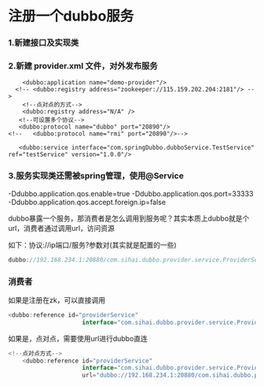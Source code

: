 # 注册一个dubbo服务

### 1.新建接口及实现类

### 2.新建 **provider.xml** 文件，对外发布服务

```
    <dubbo:application name="demo-provider"/>
  <!-- <dubbo:registry address="zookeeper://115.159.202.204:2181"/> -->
    <!--点对点的方式-->
    <dubbo:registry address="N/A" />
   <!--可设置多个协议-->
   <dubbo:protocol name="dubbo" port="20890"/>
<!--   <dubbo:protocol name="rmi" port="20890"/>-->

   <dubbo:service interface="com.springDubbo.dubboService.TestService" ref="testService" version="1.0.0"/>
```

### 3.服务实现类还需被spring管理，使用@Service

-Ddubbo.application.qos.enable=true -Ddubbo.application.qos.port=33333 -Ddubbo.application.qos.accept.foreign.ip=false



dubbo暴露一个服务，那消费者是怎么调用到服务呢？其实本质上dubbo就是个url，消费者通过调用url，访问资源

如下：协议://ip端口/服务?参数对(其实就是配置的一些)

```java
dubbo://192.168.234.1:20880/com.sihai.dubbo.provider.service.ProviderService?anyhost=true&application=provider&bean.name=com.sihai.dubbo.provider.service.ProviderService&bind.ip=192.168.234.1&bind.port=20880&dubbo=2.0.2&generic=false&interface=com.sihai.dubbo.provider.service.ProviderService&methods=SayHello&owner=sihai&pid=8412&qos.accept.foreign.ip=false&qos.enable=true&qos.port=55555&side=provider&timestamp=1562077289380
```

### 消费者

如果是注册在zk，可以直接调用

```java
<dubbo:reference id="providerService"
                     interface="com.sihai.dubbo.provider.service.ProviderService"/>
```

如果是，点对点，需要使用url进行dubbo直连

```java
<!--点对点方式-->
    <dubbo:reference id="providerService"
                     interface="com.sihai.dubbo.provider.service.ProviderService"
                     url="dubbo://192.168.234.1:20880/com.sihai.dubbo.provider.service.ProviderService"/>
```

